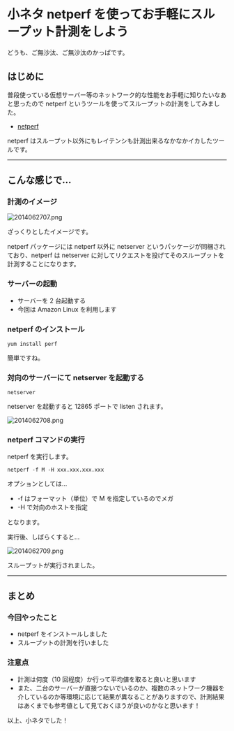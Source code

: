 # 小ネタ netperf を使ってお手軽にスループット計測をしよう

どうも、ご無沙汰、ご無沙汰のかっぱです。

## はじめに

普段使っている仮想サーバー等のネットワーク的な性能をお手軽に知りたいなあと思ったので netperf というツールを使ってスループットの計測をしてみました。

 * [netperf](http://www.netperf.org/netperf/)

netperf はスループット以外にもレイテンシも計測出来るなかなかイカしたツールです。

***

## こんな感じで...

### 計測のイメージ

![2014062707.png](https://qiita-image-store.s3.amazonaws.com/0/24438/e93a6dd3-a4dd-a7a7-e02b-86fff8ea4966.png "2014062707.png")

ざっくりとしたイメージです。

netperf パッケージには netperf 以外に netserver というパッケージが同梱されており、netperf は netserver に対してリクエストを投げてそのスループットを計測することになります。

### サーバーの起動

 * サーバーを 2 台起動する
 * 今回は Amazon Linux を利用します

### netperf のインストール

~~~~
yum install perf
~~~~

簡単ですね。

### 対向のサーバーにて netserver を起動する

~~~~
netserver
~~~~

netserver を起動すると 12865 ポートで listen されます。

![2014062708.png](https://qiita-image-store.s3.amazonaws.com/0/24438/13f8b78f-842c-3e49-2897-2aa7af9ee030.png "2014062708.png")


###  netperf コマンドの実行

netperf を実行します。

~~~~
netperf -f M -H xxx.xxx.xxx.xxx
~~~~

オプションとしては...

 *  -f はフォーマット（単位）で M を指定しているのでメガ
 * -H で対向のホストを指定

となります。

実行後、しばらくすると...

![2014062709.png](https://qiita-image-store.s3.amazonaws.com/0/24438/fb132f39-3dc0-4de0-4aa9-612a280bb4ea.png "2014062709.png")

スループットが実行されました。

***

## まとめ

### 今回やったこと

 * netperf をインストールしました
 * スループットの計測を行いました

### 注意点

 * 計測は何度（10 回程度）か行って平均値を取ると良いと思います
 * また、二台のサーバーが直接つないでいるのか、複数のネットワーク機器を介しているのか等環境に応じて結果が異なることがありますので、計測結果はあくまでも参考値として見ておくほうが良いのかなと思います！

以上、小ネタでした！
